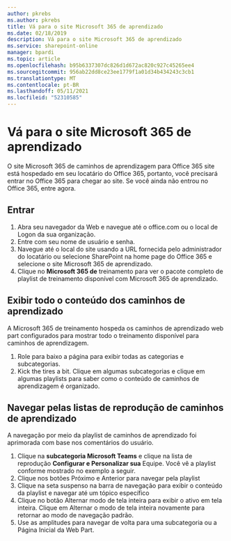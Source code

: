 ```yaml
---
author: pkrebs
ms.author: pkrebs
title: Vá para o site Microsoft 365 de aprendizado
ms.date: 02/18/2019
description: Vá para o site Microsoft 365 de aprendizado
ms.service: sharepoint-online
manager: bpardi
ms.topic: article
ms.openlocfilehash: b95b6337307dc826d1d672ac820c927c45265ee4
ms.sourcegitcommit: 956ab22dd8ce23ee1779f1a01d34b434243c3cb1
ms.translationtype: MT
ms.contentlocale: pt-BR
ms.lasthandoff: 05/11/2021
ms.locfileid: "52310585"
---
```

# <a name="go-to-the-microsoft-365-learning-pathways-site"></a>Vá para o site Microsoft 365 de aprendizado

O site Microsoft 365 de caminhos de aprendizagem para Office 365 site está hospedado em seu locatário do Office 365, portanto, você precisará entrar no Office 365 para chegar ao site. Se você ainda não entrou no Office 365, entre agora. 

## <a name="sign-in"></a>Entrar  

1.  Abra seu navegador da Web e navegue até o office.com ou o local de Logon da sua organização. 
2.  Entre com seu nome de usuário e senha.
3.  Navegue até o local do site usando a URL fornecida pelo administrador do locatário ou selecione SharePoint na home page do Office 365 e selecione o site Microsoft 365 de aprendizado. 
5. Clique no **Microsoft 365 de** treinamento para ver o pacote completo de playlist de treinamento disponível com Microsoft 365 de aprendizado. 

## <a name="view-all-the-learning-pathways-content"></a>Exibir todo o conteúdo dos caminhos de aprendizado
A Microsoft 365 de treinamento hospeda os caminhos de aprendizado web part configurados para mostrar todo o treinamento disponível para caminhos de aprendizagem. 

1. Role para baixo a página para exibir todas as categorias e subcategorias.
2. Kick the tires a bit. Clique em algumas subcategorias e clique em algumas playlists para saber como o conteúdo de caminhos de aprendizagem é organizado. 

## <a name="navigate-through-learning-pathways-playlists"></a>Navegar pelas listas de reprodução de caminhos de aprendizado
A navegação por meio da playlist de caminhos de aprendizado foi aprimorada com base nos comentários do usuário. 

1. Clique na **subcategoria Microsoft Teams** e clique na lista de reprodução **Configurar e Personalizar sua** Equipe. Você vê a playlist conforme mostrado no exemplo a seguir.
2. Clique nos botões Próximo e Anterior para navegar pela playlist
3. Clique na seta suspenso na barra de navegação para exibir o conteúdo da playlist e navegar até um tópico específico
4. Clique no botão Alternar modo de tela inteira para exibir o ativo em tela inteira. Clique em Alternar o modo de tela inteira novamente para retornar ao modo de navegação padrão.
5. Use as amplitudes para navegar de volta para uma subcategoria ou a Página Inicial da Web Part.  


